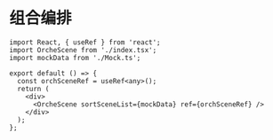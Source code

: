 <!--
 * @Author: sifengyuan
 * @Date: 2022-08-06 16:16:53
 * @LastEditors: sifengyuan
 * @LastEditTime: 2022-08-06 16:37:42
 * @FilePath: /vultures-react/src/OrcheScene/index.md
 * @Description: update here
-->

# 组合编排

```tsx
import React, { useRef } from 'react';
import OrcheScene from './index.tsx';
import mockData from './Mock.ts';

export default () => {
  const orchSceneRef = useRef<any>();
  return (
    <div>
      <OrcheScene sortSceneList={mockData} ref={orchSceneRef} />
    </div>
  );
};
```

